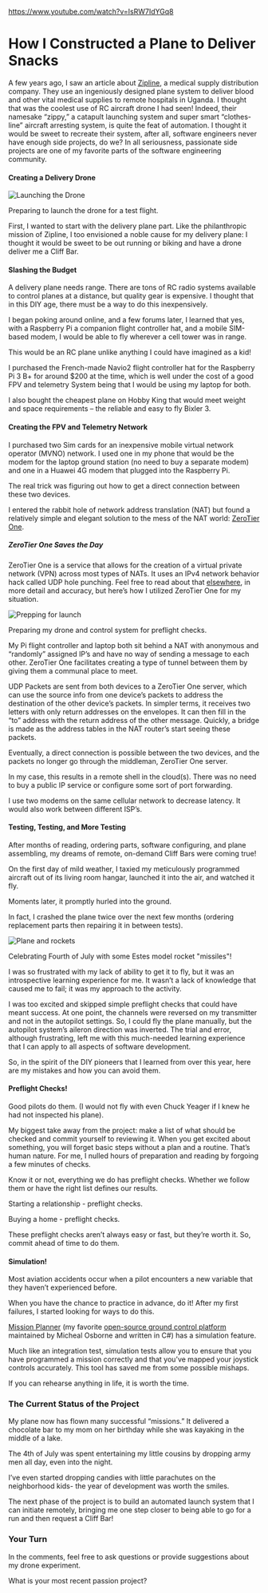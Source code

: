 
https://www.youtube.com/watch?v=IsRW7IdYGq8

# How I Constructed a Plane to Deliver Snacks

A few years ago, I saw an article about [Zipline](https://flyzipline.com/), a medical supply distribution company. They use an ingeniously designed plane system to deliver blood and other vital medical supplies to remote hospitals in Uganda. I thought that was the coolest use of RC aircraft drone I had seen! Indeed, their namesake “zippy,” a catapult launching system and super smart “clothes-line” aircraft arresting system, is quite the feat of automation. I thought it would be sweet to recreate their system, after all, software engineers never have enough side projects, do we? In all seriousness, passionate side projects are one of my favorite parts of the software engineering community.

#### Creating a Delivery Drone

![Launching the Drone](https://raw.githubusercontent.com/worseTyler/MarkdownBlogs/main/2020/09/delivery-drone/images/Austen-Drone.jpg)

Preparing to launch the drone for a test flight.

First, I wanted to start with the delivery plane part. Like the philanthropic mission of Zipline, I too envisioned a noble cause for my delivery plane: I thought it would be sweet to be out running or biking and have a drone deliver me a Cliff Bar.

#### Slashing the Budget

A delivery plane needs range. There are tons of RC radio systems available to control planes at a distance, but quality gear is expensive. I thought that in this DIY age, there must be a way to do this inexpensively.

I began poking around online, and a few forums later, I learned that yes, with a Raspberry Pi a companion flight controller hat, and a mobile SIM-based modem, I would be able to fly wherever a cell tower was in range.

This would be an RC plane unlike anything I could have imagined as a kid!

I purchased the French-made Navio2 flight controller hat for the Raspberry Pi 3 B+ for around $200 at the time, which is well under the cost of a good FPV and telemetry System being that I would be using my laptop for both.

I also bought the cheapest plane on Hobby King that would meet weight and space requirements – the reliable and easy to fly Bixler 3.

#### Creating the FPV and Telemetry Network

I purchased two Sim cards for an inexpensive mobile virtual network operator (MVNO) network. I used one in my phone that would be the modem for the laptop ground station (no need to buy a separate modem) and one in a Huawei 4G modem that plugged into the Raspberry Pi.

The real trick was figuring out how to get a direct connection between these two devices.

I entered the rabbit hole of network address translation (NAT) but found a relatively simple and elegant solution to the mess of the NAT world: [ZeroTier One](https://github.com/zerotier/ZeroTierOne).

##### ZeroTier One Saves the Day

ZeroTier One is a service that allows for the creation of a virtual private network (VPN) across most types of NATs. It uses an IPv4 network behavior hack called UDP hole punching. Feel free to read about that [elsewhere](https://www.zerotier.com/2014/08/25/the-state-of-nat-traversal/), in more detail and accuracy, but here’s how I utilized ZeroTier One for my situation.

![Prepping for launch](https://raw.githubusercontent.com/worseTyler/MarkdownBlogs/main/2020/09/delivery-drone/images/Controls-1-1024x827.jpg)

Preparing my drone and control system for preflight checks.

My Pi flight controller and laptop both sit behind a NAT with anonymous and “randomly” assigned IP’s and have no way of sending a message to each other. ZeroTier One facilitates creating a type of tunnel between them by giving them a communal place to meet.

UDP Packets are sent from both devices to a ZeroTier One server, which can use the source info from one device’s packets to address the destination of the other device’s packets. In simpler terms, it receives two letters with only return addresses on the envelopes. It can then fill in the “to” address with the return address of the other message. Quickly, a bridge is made as the address tables in the NAT router’s start seeing these packets.

Eventually, a direct connection is possible between the two devices, and the packets no longer go through the middleman, ZeroTier One server.

In my case, this results in a remote shell in the cloud(s). There was no need to buy a public IP service or configure some sort of port forwarding.

I use two modems on the same cellular network to decrease latency. It would also work between different ISP’s.

#### Testing, Testing, and More Testing

After months of reading, ordering parts, software configuring, and plane assembling, my dreams of remote, on-demand Cliff Bars were coming true!

On the first day of mild weather, I taxied my meticulously programmed aircraft out of its living room hangar, launched it into the air, and watched it fly.

Moments later, it promptly hurled into the ground.

In fact, I crashed the plane twice over the next few months (ordering replacement parts then repairing it in between tests).

![Plane and rockets](https://raw.githubusercontent.com/worseTyler/MarkdownBlogs/main/2020/09/delivery-drone/images/Drone-Flying-1024x576.jpg)

Celebrating Fourth of July with some Estes model rocket "missiles"!

I was so frustrated with my lack of ability to get it to fly, but it was an introspective learning experience for me. It wasn’t a lack of knowledge that caused me to fail; it was my approach to the activity.

I was too excited and skipped simple preflight checks that could have meant success. At one point, the channels were reversed on my transmitter and not in the autopilot settings. So, I could fly the plane manually, but the autopilot system’s aileron direction was inverted. The trial and error, although frustrating, left me with this much-needed learning experience that I can apply to all aspects of software development.

So, in the spirit of the DIY pioneers that I learned from over this year, here are my mistakes and how you can avoid them.

#### Preflight Checks!

Good pilots do them. (I would not fly with even Chuck Yeager if I knew he had not inspected his plane).

My biggest take away from the project: make a list of what should be checked and commit yourself to reviewing it. When you get excited about something, you will forget basic steps without a plan and a routine. That’s human nature. For me, I nulled hours of preparation and reading by forgoing a few minutes of checks.

Know it or not, everything we do has preflight checks. Whether we follow them or have the right list defines our results.

Starting a relationship - preflight checks.

Buying a home - preflight checks.

These preflight checks aren’t always easy or fast, but they’re worth it. So, commit ahead of time to do them.

#### Simulation!

Most aviation accidents occur when a pilot encounters a new variable that they haven’t experienced before.

When you have the chance to practice in advance, do it! After my first failures, I started looking for ways to do this.

[Mission Planner](https://ardupilot.org/planner/docs/mission-planner-overview.html) (my favorite [open-source ground control platform](https://github.com/ArduPilot/MissionPlanner) maintained by Micheal Osborne and written in C#) has a simulation feature.

Much like an integration test, simulation tests allow you to ensure that you have programmed a mission correctly and that you’ve mapped your joystick controls accurately. This tool has saved me from some possible mishaps.

If you can rehearse anything in life, it is worth the time.

### The Current Status of the Project

My plane now has flown many successful “missions.” It delivered a chocolate bar to my mom on her birthday while she was kayaking in the middle of a lake.

The 4th of July was spent entertaining my little cousins by dropping army men all day, even into the night.

I’ve even started dropping candies with little parachutes on the neighborhood kids- the year of development was worth the smiles.

The next phase of the project is to build an automated launch system that I can initiate remotely, bringing me one step closer to being able to go for a run and then request a Cliff Bar!

### Your Turn

In the comments, feel free to ask questions or provide suggestions about my drone experiment.

What is your most recent passion project?
